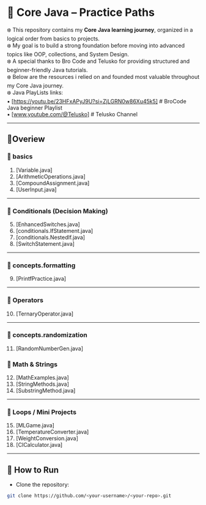 # 🌿 Core Java – Practice Paths

❄️ This repository contains my **Core Java learning journey**, organized in a logical order from basics to projects.
<br>❄️ My goal is to build a strong foundation before moving into advanced topics like OOP, collections, and System Design.
<br>❄️  A special thanks to Bro Code and Telusko for providing structured and beginner-friendly Java tutorials.
<br>❄️ Below are the resources i relied on and founded most valuable throughout my Core Java journey. 
<br>❄️ Java PlayLists links: 
<br>▪️ [https://youtu.be/23HFxAPyJ9U?si=ZjLGRN0w86Xu45k5] # BroCode Java beginner Playlist
<br>▪️ [www.youtube.com/@Telusko] # Telusko Channel


---

## 🧋Overiew

### 🍁 basics
1. [Variable.java]
2. [ArithmeticOperations.java]
3. [CompoundAssignment.java]
4. [UserInput.java]

---

### 🍁 Conditionals (Decision Making)
5. [EnhancedSwitches.java]
6. [conditionals.IfStatement.java]
7. [conditionals.NestedIf.java]
8. [SwitchStatement.java]

---

### 🍁 concepts.formatting 

9. [PrintfPractice.java]

---

### 🍁 Operators
10. [TernaryOperator.java]

---

### 🍁 concepts.randomization
11. [RandomNumberGen.java]


### 🍁 Math & Strings
12. [MathExamples.java]
13. [StringMethods.java]
14. [SubstringMethod.java]

---

### 🍁 Loops / Mini Projects
15. [MLGame.java]
16. [TemperatureConverter.java]
17. [WeightConversion.java]
18. [CICalculator.java]

---

## 🚀 How to Run
- Clone the repository:
```bash
git clone https://github.com/<your-username>/<your-repo>.git
